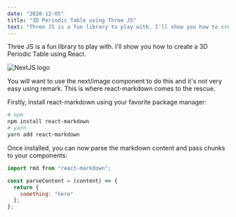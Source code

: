 ```yaml
---
date: "2020-12-05"
title: "3D Periodic Table using Three JS"
text: "Three JS is a fun library to play with. I'll show you how to create a 3D Periodic Table using React."
---
```


Three JS is a fun library to play with. I'll show you how to create a 3D Periodic Table using React.

![NextJS logo](https://upload.wikimedia.org/wikipedia/commons/thumb/8/8e/Nextjs-logo.svg/440px-Nextjs-logo.svg.png "NextJS Logo")

You will want to use the next/image component to do this and it's not very easy using remark. This is where react-markdown comes to the rescue.

Firstly, install react-markdown using your favorite package manager:

```bash
# npm
npm install react-markdown
# yarn
yarn add react-markdown
```

Once installed, you can now parse the markdown content and pass chunks to your components:

```js
import rmd from "react-markdown";

const parseContent = (content) => {
  return {
    something: "here"
  };
};
```
